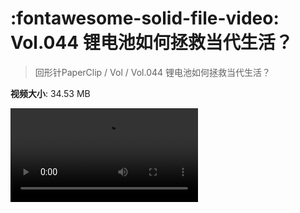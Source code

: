 # :fontawesome-solid-file-video: Vol.044 锂电池如何拯救当代生活？

> 回形针PaperClip / Vol / Vol.044 锂电池如何拯救当代生活？

**视频大小**: 34.53 MB

<div class="video"><video src="https://file.hsyhx.top/archive/回形针PaperClip/Vol/Vol.044 锂电池如何拯救当代生活？.mp4" controls preload>🤔 您的浏览器不支持 video 标签</video></div>